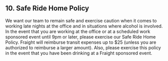 ## 10. Safe Ride Home Policy

We want our team to remain safe and exercise caution when it comes to working late nights at the office and in situations where alcohol is involved. In the event that you are working at the office or at a scheduled work sponsored event until 9pm or later, please exercise our Safe Ride Home Policy. Fraight will reimburse transit expenses up to $25 (unless you are authorized to reimburse a larger amount). Also, please exercise this policy in the event that you have been drinking at a Fraight sponsored event.
